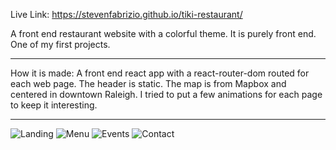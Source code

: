 Live Link: https://stevenfabrizio.github.io/tiki-restaurant/

A front end restaurant website with a colorful theme. It is purely front end. One of my first projects.

---
How it is made:
A front end react app with a react-router-dom routed for each web page. The header is static. The map is from Mapbox and centered in downtown Raleigh. I tried to put a few animations for each page to keep it interesting. 

---
![Landing](https://cdn.discordapp.com/attachments/840740146176851979/969442636647780352/unknown.png)
![Menu](https://cdn.discordapp.com/attachments/840740146176851979/969442403662569522/unknown.png)
![Events](https://cdn.discordapp.com/attachments/840740146176851979/969442440320782336/unknown.png)
![Contact](https://cdn.discordapp.com/attachments/840740146176851979/969442549611765810/unknown.png)